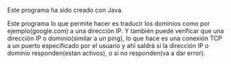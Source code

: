 Este programa ha sido creado con Java.

Este programa lo que permite hacer es traducir los dominios como por ejemplo(google.com) a una dirección IP.
Y también puede verificar que una dirección IP o dominio(similar a un ping), lo que hace es una conexión TCP a un puerto especificado por el usuario y ahí saldrá si la dirección IP o dominio responden(estan activos), o si no responden(va a dar error).
